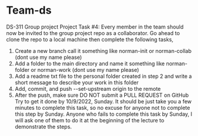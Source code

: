 # Team-ds
DS-311 Group project
Project Task #4: Every member in the team should now be invited to the group project repo as a collaborator.  Go ahead to clone the repo to a local machine then complete the following tasks,
1. Create a new branch call it something like norman-init or norman-collab (dont use my name please)
2. Add a folder to the main directory and name it something like norman-folder or norman-work (dont use my name please)
3. Add a readme txt file to the personal folder created in step 2 and write a short message to describe your work in this folder
4. Add, commit, and push --set-upstream origin <branch name> to the remote
5. After the push, make sure DO NOT submit a PULL REQUEST on GitHub
Try to get it done by 10/9/2022, Sunday.  It should be just take you a few minutes to complete this task, so no excuse for anyone not to complete this step by Sunday.  Anyone who fails to complete this task by Sunday, I will ask one of them to do it at the beginning of the lecture to demonstrate the steps. 